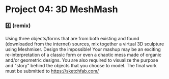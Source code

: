 # Project 04: 3D MeshMash
### :four: (remix) 

Using three objects/forms that are from both existing and found (downloaded from the internet) sources, mix together a virtual 3D sculpture using Meshmixer. Design the impossible! Your mashup may be an exciting re-interpretation of a classic form or even a chaotic mess made of organic and/or geometric designs. You are also required to visualize the purpose and "story" behind the objects that you choose to model. The final work must be submitted to https://sketchfab.com/
